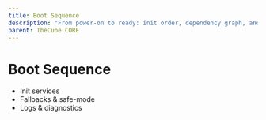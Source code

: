 ```yaml
---
title: Boot Sequence
description: "From power-on to ready: init order, dependency graph, and failure modes."
parent: TheCube CORE
---
```


# Boot Sequence

-   Init services
-   Fallbacks & safe-mode
-   Logs & diagnostics
